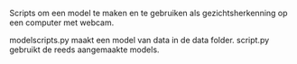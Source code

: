 Scripts om een model te maken en te gebruiken als gezichtsherkenning op een computer met webcam.

modelscripts.py maakt een model van data in de data folder. script.py gebruikt de reeds aangemaakte models.
